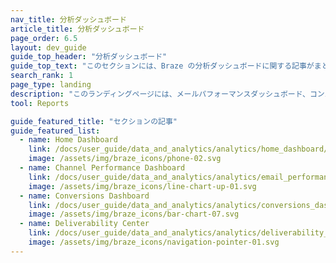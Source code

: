 ```yaml
---
nav_title: 分析ダッシュボード
article_title: 分析ダッシュボード
page_order: 6.5
layout: dev_guide
guide_top_header: "分析ダッシュボード"
guide_top_text: "このセクションには、Braze の分析ダッシュボードに関する記事がまとめられています。"
search_rank: 1
page_type: landing
description: "このランディングページには、メールパフォーマンスダッシュボード、コンバージョンダッシュボード、およびアプリの使用量データの解釈に関する記事がまとめられています。"
tool: Reports

guide_featured_title: "セクションの記事"
guide_featured_list:
  - name: Home Dashboard
    link: /docs/user_guide/data_and_analytics/analytics/home_dashboard/
    image: /assets/img/braze_icons/phone-02.svg
  - name: Channel Performance Dashboard
    link: /docs/user_guide/data_and_analytics/analytics/email_performance_dashboard/
    image: /assets/img/braze_icons/line-chart-up-01.svg
  - name: Conversions Dashboard
    link: /docs/user_guide/data_and_analytics/analytics/conversions_dashboard/
    image: /assets/img/braze_icons/bar-chart-07.svg
  - name: Deliverability Center
    link: /docs/user_guide/data_and_analytics/analytics/deliverability_center/
    image: /assets/img/braze_icons/navigation-pointer-01.svg
---
```

<br><br>
